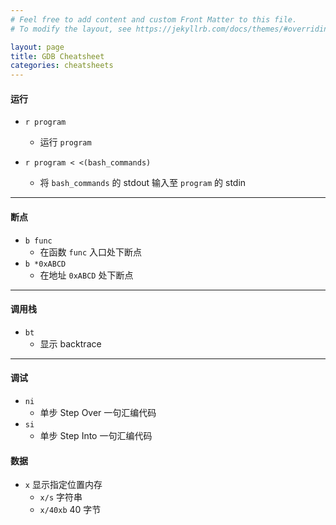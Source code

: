 ```yaml
---
# Feel free to add content and custom Front Matter to this file.
# To modify the layout, see https://jekyllrb.com/docs/themes/#overriding-theme-defaults

layout: page
title: GDB Cheatsheet
categories: cheatsheets
---
```


#### 运行

- `r program`
    - 运行 `program`

- `r program < <(bash_commands)`
    - 将 `bash_commands` 的 stdout 输入至 `program` 的 stdin

----

#### 断点

- `b func`
    - 在函数 `func` 入口处下断点
- `b *0xABCD`
    - 在地址 `0xABCD` 处下断点

----

#### 调用栈

- `bt`
    - 显示 backtrace

----

#### 调试
- `ni`
    - 单步 Step Over 一句汇编代码
- `si`
    - 单步 Step Into 一句汇编代码

#### 数据
- `x` 显示指定位置内存
    - `x/s` 字符串
    - `x/40xb` 40 字节
